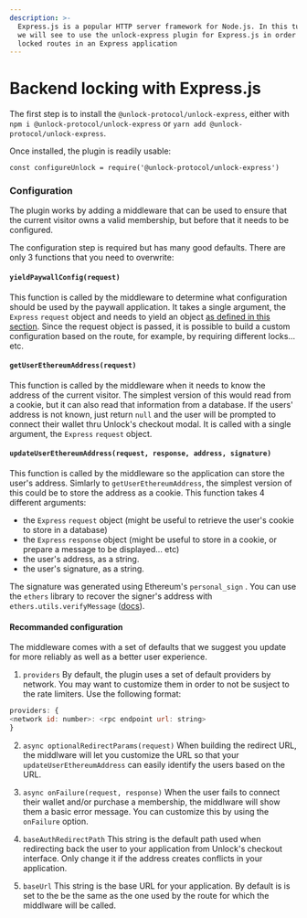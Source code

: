 ```yaml
---
description: >-
  Express.js is a popular HTTP server framework for Node.js. In this tutorial,
  we will see to use the unlock-express plugin for Express.js in order to add
  locked routes in an Express application
---
```


# Backend locking with Express.js

The first step is to install the `@unlock-protocol/unlock-express`, either with `npm i @unlock-protocol/unlock-express` or `yarn add @unlock-protocol/unlock-express`.

Once installed, the plugin is readily usable:

```
const configureUnlock = require('@unlock-protocol/unlock-express')
```

### Configuration

The plugin works by adding a middleware that can be used to ensure that the current visitor owns a valid membership, but before that it needs to be configured.&#x20;

The configuration step is required but has many good defaults. There are only 3 functions that you need to overwrite:

#### `yieldPaywallConfig(request)`

This function is called by the middleware to determine what configuration should be used by the paywall application. It takes  a single argument, the `Express` `request` object and needs to yield an object [as defined in this section](https://docs.unlock-protocol.com/developers/paywall/configuring-checkout#the-paywallconfig-object). Since the request object is passed, it is possible to build a custom configuration based on the route, for example, by requiring different locks... etc.

#### `getUserEthereumAddress(request)`

This function is called by the middleware when it needs to know the address of the current visitor. The simplest version of this would read from a cookie, but it can also read that information from a database. If the users' address is not known, just return `null`  and the user will be prompted to connect their wallet thru Unlock's checkout modal. It is called with a single argument, the `Express` `request` object.

#### `updateUserEthereumAddress(request, response, address, signature)`

This function is called by the middleware so the application can store the user's address. Simlarly to `getUserEthereumAddress`, the simplest version of this could be to store the address as a cookie. This function takes 4 different arguments:

* &#x20;the `Express` `request` object  (might be useful to retrieve the user's cookie to store in a database)
* &#x20;the `Express` `response` object (might be useful to store in a cookie, or prepare a message to be displayed... etc)
* the user's address, as a string.
* the user's signature, as a string.

The signature was generated using Ethereum's `personal_sign` . You can use the `ethers` library to recover the signer's address with `ethers.utils.verifyMessage` ([docs](https://docs.ethers.io/v5/api/utils/signing-key/#utils-verifyMessage)).

#### Recommanded configuration

The middleware comes with a set of defaults that we suggest you update for more reliably as well as a better user experience.

1. `providers`
By default, the plugin uses a set of default providers by network. You may want to customize them in order to not be susject to the rate limiters. Use the following format:
```javascript
providers: {
<network id: number>: <rpc endpoint url: string>
}
```

2. `async optionalRedirectParams(request)`
When building the redirect URL, the middlware will let you customize the URL so that your `updateUserEthereumAddress` can easily identify the users based on the URL. 

3. `async onFailure(request, response)`
When the user fails to connect their wallet and/or purchase a membership, the middlware will show them a basic error message. You can customize this by using the `onFailure` option.

4. `baseAuthRedirectPath`
This string is the default path used when redirecting back the user to your application from Unlock's checkout interface. Only change it if the address creates conflicts in your application.

5. `baseUrl`
This string is the base URL for your application. By default is is set to the be the same as the one used by the route for which the middlware will be called.







